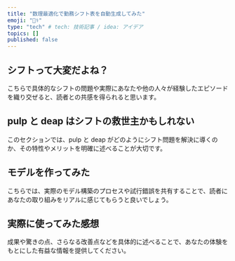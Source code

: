 ```yaml
---
title: "数理最適化で勤務シフト表を自動生成してみた"
emoji: "👩‍⚕️"
type: "tech" # tech: 技術記事 / idea: アイデア
topics: []
published: false
---
```


## シフトって大変だよね？

こちらで具体的なシフトの問題や実際にあなたや他の人々が経験したエピソードを織り交ぜると、読者との共感を得られると思います。

## pulp と deap はシフトの救世主かもしれない

このセクションでは、pulp と deap がどのようにシフト問題を解決に導くのか、その特性やメリットを明確に述べることが大切です。

## モデルを作ってみた

こちらでは、実際のモデル構築のプロセスや試行錯誤を共有することで、読者にあなたの取り組みをリアルに感じてもらうと良いでしょう。

## 実際に使ってみた感想

成果や驚きの点、さらなる改善点などを具体的に述べることで、あなたの体験をもとにした有益な情報を提供してください。

